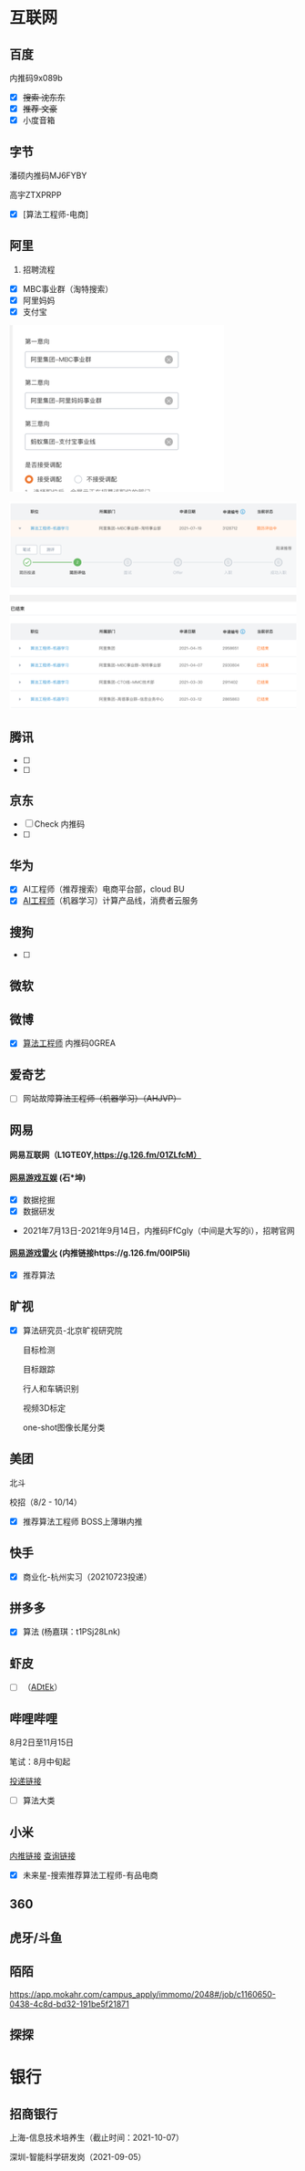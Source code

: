 # 互联网

## 百度



内推码9x089b

- [x] ~~搜索 沈东东~~
- [x] ~~推荐 文豪~~
- [x] 小度音箱

## 字节

潘硕内推码MJ6FYBY

高宇ZTXPRPP

- [x] [算法工程师-电商]

## 阿里

1. 招聘流程

- [x] MBC事业群（淘特搜索）
- [x] 阿里妈妈
- [x] 支付宝

<img src=".images/image-20210723182620570.png" alt="image-20210723182620570" style="zoom:45%;" />

![image-20210723213709541](.images/image-20210723213709541.png)

## 腾讯

- [ ] 
- [ ] 

## 京东

- [ ] Check 内推码
- [ ] 

## 华为

- [x] AI工程师（推荐搜索）电商平台部，cloud BU
- [x] [AI工程师](https://career.huawei.com/reccampportal/portal5/campus-recruitment-detail.html?jobId=176067)（机器学习）计算产品线，消费者云服务

## 搜狗

- [ ] 

## 微软



## 微博

- [x] [算法工程师](https://career.sina.com.cn/portal/portalposition/detail?id=2529) 内推码0GREA



## 爱奇艺

- [ ] 网站故障~~算法工程师（机器学习）（AHJVP）~~

## 网易

#### 网易互联网（L1GTE0Y,https://g.126.fm/01ZLfcM）



#### [网易游戏互娱](https://game.campus.163.com/) (石*坤)

- [x] 数据挖掘
- [x] 数据研发

- 2021年7月13日-2021年9月14日，内推码FfCgIy（中间是大写的i），招聘官网

#### [网易游戏雷火](https://leihuo.163.com/campus/) (内推链接https://g.126.fm/00lP5li)

- [x] 推荐算法

## 旷视

- [x] 算法研究员-北京旷视研究院

  目标检测

  目标跟踪

  行人和车辆识别

  视频3D标定

  one-shot图像长尾分类

  

## 美团

北斗

校招（8/2 - 10/14）

- [x] 推荐算法工程师 BOSS上薄琳内推



## 快手

- [x] 商业化-杭州实习（20210723投递）



## 拼多多

- [x] 算法 (杨嘉琪：t1PSj28Lnk)

## 虾皮

- [ ] （[ADtEk](https://www.nowcoder.com/discuss/675791?channel=-1&source_id=discuss_terminal_discuss_sim_nctrack&ncTraceId=a086c5793cce4b299d7da007488841d6.1065.16251182536953709)）

## 哔哩哔哩

8月2日至11月15日

笔试：8月中旬起

[投递链接](https://jobs.bilibili.com/campus/positions?)

- [ ] 算法大类

## 小米

[内推链接](https://app.mokahr.com/recommendation-apply/xiaomi/3527?recommendCode=AGxL7&codeType=1#/jobs)     [查询链接](https://app.mokahr.com/m/candidate/applications/deliver-query/xiaomi/)

- [x] 未来星-搜索推荐算法工程师-有品电商







## 360



## 虎牙/斗鱼



## 陌陌

https://app.mokahr.com/campus_apply/immomo/2048#/job/c1160650-0438-4c8d-bd32-191be5f21871

## 探探



# 银行

## 招商银行

上海-信息技术培养生（截止时间：2021-10-07）

深圳-智能科学研发岗（2021-09-05）



